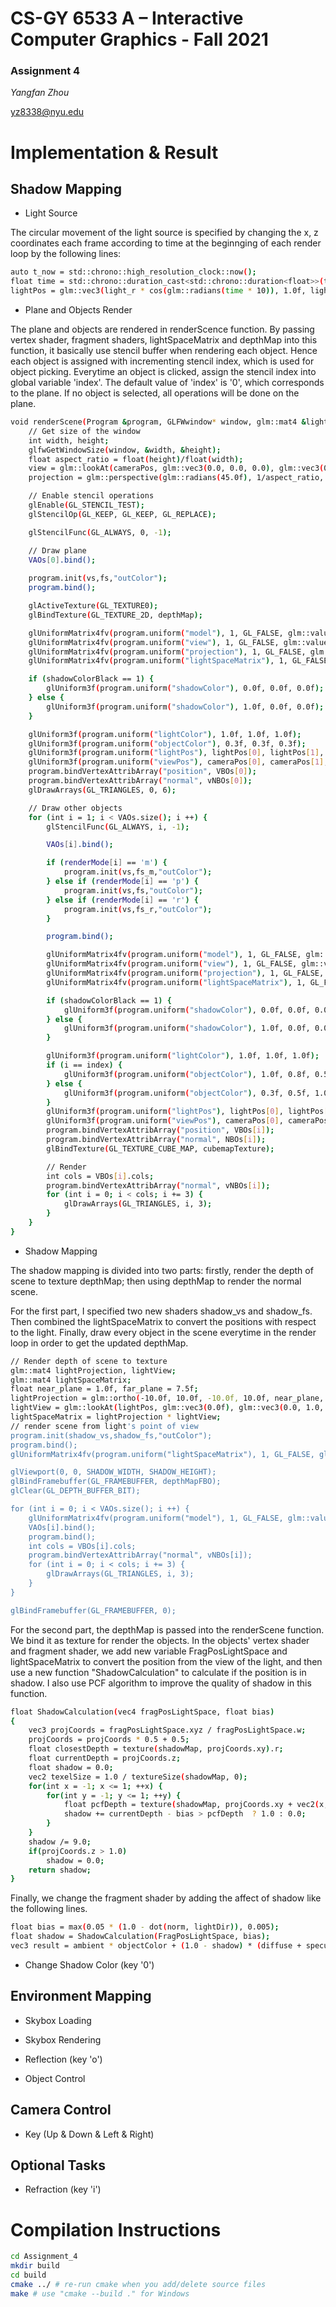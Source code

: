# CS-GY 6533 A – Interactive Computer Graphics - Fall 2021

### Assignment 4

*Yangfan Zhou*

<yz8338@nyu.edu>

# Implementation & Result

## Shadow Mapping

* Light Source

The circular movement of the light source is specified by changing the x, z coordinates each frame according to time at the beginnging of each render loop by the following lines:
```bash
auto t_now = std::chrono::high_resolution_clock::now();
float time = std::chrono::duration_cast<std::chrono::duration<float>>(t_now - t_start).count();
lightPos = glm::vec3(light_r * cos(glm::radians(time * 10)), 1.0f, light_r * sin(glm::radians(time * 10)));
```

* Plane and Objects Render

The plane and objects are rendered in renderScence function. By passing vertex shader, fragment shaders, lightSpaceMatrix and depthMap into this function, it basically use stencil buffer when rendering each object. Hence each object is assigned with incrementing stencil index, which is used for object picking. Everytime an object is clicked, assign the stencil index into global variable 'index'. The default value of 'index' is '0', which corresponds to the plane. If no object is selected, all operations will be done on the plane.
```bash
void renderScene(Program &program, GLFWwindow* window, glm::mat4 &lightSpaceMatrix, const string &vs, const string &fs, const string &fs_m, const string &fs_r, unsigned int &depthMap) {
    // Get size of the window
    int width, height;
    glfwGetWindowSize(window, &width, &height);
    float aspect_ratio = float(height)/float(width);
    view = glm::lookAt(cameraPos, glm::vec3(0.0, 0.0, 0.0), glm::vec3(0.0, 1.0, 0.0));
    projection = glm::perspective(glm::radians(45.0f), 1/aspect_ratio, 0.5f, 150.f);

    // Enable stencil operations
    glEnable(GL_STENCIL_TEST);
    glStencilOp(GL_KEEP, GL_KEEP, GL_REPLACE);

    glStencilFunc(GL_ALWAYS, 0, -1);

    // Draw plane
    VAOs[0].bind();
    
    program.init(vs,fs,"outColor");
    program.bind();

    glActiveTexture(GL_TEXTURE0);
    glBindTexture(GL_TEXTURE_2D, depthMap);

    glUniformMatrix4fv(program.uniform("model"), 1, GL_FALSE, glm::value_ptr(model[0]));
    glUniformMatrix4fv(program.uniform("view"), 1, GL_FALSE, glm::value_ptr(view));
    glUniformMatrix4fv(program.uniform("projection"), 1, GL_FALSE, glm::value_ptr(projection));
    glUniformMatrix4fv(program.uniform("lightSpaceMatrix"), 1, GL_FALSE, glm::value_ptr(lightSpaceMatrix));

    if (shadowColorBlack == 1) {
        glUniform3f(program.uniform("shadowColor"), 0.0f, 0.0f, 0.0f);
    } else {
        glUniform3f(program.uniform("shadowColor"), 1.0f, 0.0f, 0.0f);
    }

    glUniform3f(program.uniform("lightColor"), 1.0f, 1.0f, 1.0f);
    glUniform3f(program.uniform("objectColor"), 0.3f, 0.3f, 0.3f);
    glUniform3f(program.uniform("lightPos"), lightPos[0], lightPos[1], lightPos[2]);
    glUniform3f(program.uniform("viewPos"), cameraPos[0], cameraPos[1], cameraPos[2]);
    program.bindVertexAttribArray("position", VBOs[0]);
    program.bindVertexAttribArray("normal", vNBOs[0]);
    glDrawArrays(GL_TRIANGLES, 0, 6);

    // Draw other objects
    for (int i = 1; i < VAOs.size(); i ++) {
        glStencilFunc(GL_ALWAYS, i, -1);

        VAOs[i].bind();

        if (renderMode[i] == 'm') {
            program.init(vs,fs_m,"outColor");
        } else if (renderMode[i] == 'p') {
            program.init(vs,fs,"outColor");
        } else if (renderMode[i] == 'r') {
            program.init(vs,fs_r,"outColor");
        }

        program.bind();

        glUniformMatrix4fv(program.uniform("model"), 1, GL_FALSE, glm::value_ptr(model[i]));
        glUniformMatrix4fv(program.uniform("view"), 1, GL_FALSE, glm::value_ptr(view));
        glUniformMatrix4fv(program.uniform("projection"), 1, GL_FALSE, glm::value_ptr(projection));
        glUniformMatrix4fv(program.uniform("lightSpaceMatrix"), 1, GL_FALSE, glm::value_ptr(lightSpaceMatrix));

        if (shadowColorBlack == 1) {
            glUniform3f(program.uniform("shadowColor"), 0.0f, 0.0f, 0.0f);
        } else {
            glUniform3f(program.uniform("shadowColor"), 1.0f, 0.0f, 0.0f);
        }

        glUniform3f(program.uniform("lightColor"), 1.0f, 1.0f, 1.0f);
        if (i == index) {
            glUniform3f(program.uniform("objectColor"), 1.0f, 0.8f, 0.5f); // yellow if picked
        } else {
            glUniform3f(program.uniform("objectColor"), 0.3f, 0.5f, 1.0f); // blue if un-picked
        }
        glUniform3f(program.uniform("lightPos"), lightPos[0], lightPos[1], lightPos[2]);
        glUniform3f(program.uniform("viewPos"), cameraPos[0], cameraPos[1], cameraPos[2]);
        program.bindVertexAttribArray("position", VBOs[i]);
        program.bindVertexAttribArray("normal", NBOs[i]);
        glBindTexture(GL_TEXTURE_CUBE_MAP, cubemapTexture);

        // Render
        int cols = VBOs[i].cols;
        program.bindVertexAttribArray("normal", vNBOs[i]);
        for (int i = 0; i < cols; i += 3) {
            glDrawArrays(GL_TRIANGLES, i, 3);
        }
    }
}
```

* Shadow Mapping

The shadow mapping is divided into two parts: firstly, render the depth of scene to texture depthMap; then using depthMap to render the normal scene. 

For the first part, I specified two new shaders shadow_vs and shadow_fs. Then combined the lightSpaceMatrix to convert the positions with respect to the light. Finally, draw every object in the scene everytime in the render loop in order to get the updated depthMap.
```bash
// Render depth of scene to texture
glm::mat4 lightProjection, lightView;
glm::mat4 lightSpaceMatrix;
float near_plane = 1.0f, far_plane = 7.5f;
lightProjection = glm::ortho(-10.0f, 10.0f, -10.0f, 10.0f, near_plane, far_plane);
lightView = glm::lookAt(lightPos, glm::vec3(0.0f), glm::vec3(0.0, 1.0, 0.0));
lightSpaceMatrix = lightProjection * lightView;
// render scene from light's point of view
program.init(shadow_vs,shadow_fs,"outColor");
program.bind();
glUniformMatrix4fv(program.uniform("lightSpaceMatrix"), 1, GL_FALSE, glm::value_ptr(lightSpaceMatrix));

glViewport(0, 0, SHADOW_WIDTH, SHADOW_HEIGHT);
glBindFramebuffer(GL_FRAMEBUFFER, depthMapFBO);
glClear(GL_DEPTH_BUFFER_BIT);

for (int i = 0; i < VAOs.size(); i ++) {
    glUniformMatrix4fv(program.uniform("model"), 1, GL_FALSE, glm::value_ptr(model[i]));
    VAOs[i].bind();
    program.bind();
    int cols = VBOs[i].cols;
    program.bindVertexAttribArray("normal", vNBOs[i]);
    for (int i = 0; i < cols; i += 3) {
        glDrawArrays(GL_TRIANGLES, i, 3);
    }
}

glBindFramebuffer(GL_FRAMEBUFFER, 0);
```

For the second part, the depthMap is passed into the renderScene function. We bind it as texture for render the objects. In the objects' vertex shader and fragment shader, we add new variable FragPosLightSpace and lightSpaceMatrix to convert the position from the view of the light, and then use a new function "ShadowCalculation" to calculate if the position is in shadow. I also use PCF algorithm to improve the quality of shadow in this function. 
```bash
float ShadowCalculation(vec4 fragPosLightSpace, float bias)
{
    vec3 projCoords = fragPosLightSpace.xyz / fragPosLightSpace.w;
    projCoords = projCoords * 0.5 + 0.5;
    float closestDepth = texture(shadowMap, projCoords.xy).r;
    float currentDepth = projCoords.z;
    float shadow = 0.0;
    vec2 texelSize = 1.0 / textureSize(shadowMap, 0);
    for(int x = -1; x <= 1; ++x) {
        for(int y = -1; y <= 1; ++y) {
            float pcfDepth = texture(shadowMap, projCoords.xy + vec2(x, y) * texelSize).r; 
            shadow += currentDepth - bias > pcfDepth  ? 1.0 : 0.0;
        }
    }
    shadow /= 9.0;
    if(projCoords.z > 1.0)
        shadow = 0.0;
    return shadow;
}
```

Finally, we change the fragment shader by adding the affect of shadow like the following lines.
```bash
float bias = max(0.05 * (1.0 - dot(norm, lightDir)), 0.005); 
float shadow = ShadowCalculation(FragPosLightSpace, bias);
vec3 result = ambient * objectColor + (1.0 - shadow) * (diffuse + specular) * objectColor + shadow * (diffuse + specular) * shadowColor;
```


* Change Shadow Color (key '0')

## Environment Mapping

* Skybox Loading

* Skybox Rendering

* Reflection (key 'o')

* Object Control

## Camera Control

* Key (Up & Down & Left & Right)


## Optional Tasks

* Refraction (key 'i')


# Compilation Instructions

```bash
cd Assignment_4
mkdir build
cd build
cmake ../ # re-run cmake when you add/delete source files
make # use "cmake --build ." for Windows
```
